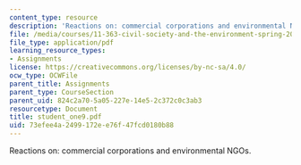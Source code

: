 ```yaml
---
content_type: resource
description: 'Reactions on: commercial corporations and environmental NGOs.'
file: /media/courses/11-363-civil-society-and-the-environment-spring-2005/73efee4a2499172ee76f47fcd0180b88_student_one9.pdf
file_type: application/pdf
learning_resource_types:
- Assignments
license: https://creativecommons.org/licenses/by-nc-sa/4.0/
ocw_type: OCWFile
parent_title: Assignments
parent_type: CourseSection
parent_uid: 824c2a70-5a05-227e-14e5-2c372c0c3ab3
resourcetype: Document
title: student_one9.pdf
uid: 73efee4a-2499-172e-e76f-47fcd0180b88
---
```

Reactions on: commercial corporations and environmental NGOs.
